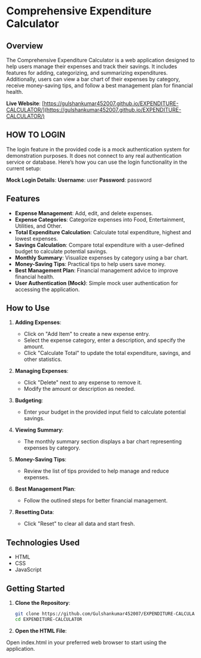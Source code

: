 # Comprehensive Expenditure Calculator

## Overview

The Comprehensive Expenditure Calculator is a web application designed to help users manage their expenses and track their savings. It includes features for adding, categorizing, and summarizing expenditures. Additionally, users can view a bar chart of their expenses by category, receive money-saving tips, and follow a best management plan for financial health.

**Live Website**: [https://gulshankumar452007.github.io/EXPENDITURE-CALCULATOR/](https://gulshankumar452007.github.io/EXPENDITURE-CALCULATOR/)

## HOW TO LOGIN

The login feature in the provided code is a mock authentication system for demonstration purposes. It does not connect to any real authentication service or database. Here’s how you can use the login functionality in the current setup:

**Mock Login Details**:
**Username**: user
**Password**: password

## Features

- **Expense Management**: Add, edit, and delete expenses.
- **Expense Categories**: Categorize expenses into Food, Entertainment, Utilities, and Other.
- **Total Expenditure Calculation**: Calculate total expenditure, highest and lowest expenses.
- **Savings Calculation**: Compare total expenditure with a user-defined budget to calculate potential savings.
- **Monthly Summary**: Visualize expenses by category using a bar chart.
- **Money-Saving Tips**: Practical tips to help users save money.
- **Best Management Plan**: Financial management advice to improve financial health.
- **User Authentication (Mock)**: Simple mock user authentication for accessing the application.

## How to Use

1. **Adding Expenses**:
   - Click on "Add Item" to create a new expense entry.
   - Select the expense category, enter a description, and specify the amount.
   - Click "Calculate Total" to update the total expenditure, savings, and other statistics.

2. **Managing Expenses**:
   - Click "Delete" next to any expense to remove it.
   - Modify the amount or description as needed.

3. **Budgeting**:
   - Enter your budget in the provided input field to calculate potential savings.

4. **Viewing Summary**:
   - The monthly summary section displays a bar chart representing expenses by category.

5. **Money-Saving Tips**:
   - Review the list of tips provided to help manage and reduce expenses.

6. **Best Management Plan**:
   - Follow the outlined steps for better financial management.

7. **Resetting Data**:
   - Click "Reset" to clear all data and start fresh.

## Technologies Used

- HTML
- CSS
- JavaScript

## Getting Started

1. **Clone the Repository**:
   ```bash
   git clone https://github.com/Gulshankumar452007/EXPENDITURE-CALCULATOR.git
   cd EXPENDITURE-CALCULATOR
2. **Open the HTML File**:

Open index.html in your preferred web browser to start using the application.
